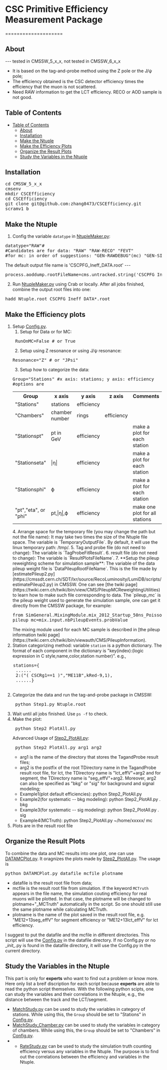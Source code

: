 # CSC Primitive Efficiency Measurement Package
====================

## About
--- tested in CMSSW_5_x_x, not tested in CMSSW_6_x_x
* It is based on the tag-and-probe method using the Z pole or the J/ψ pole;
* The efficiency obtained is the CSC detector efficiency times the efficiency that the muon is not scattered.
* Need RAW information to get the LCT efficiency. RECO or AOD sample is not good.

## Table of Contents
- [Table of Contents](#table-of-contents)
    - [About](#about)
    - [Installation](#installation)
    - [Make the Ntuple](#make-the-ntuple)
    - [Make the Efficiency Plots](#make-the-efficiency-plots)
    - [Organize the Result Plots](#organize-the-result-plots)
    - [Study the Variables in the Ntuple](#study-the-variables-in-the-ntuple)
   
## Installation
<pre>
cd CMSSW_5_x_x
cmsenv
mkdir CSCEfficiency
cd CSCEfficiency
git clone git@github.com:zhang8473/CSCEfficiency.git
scramv1 b
</pre>

## Make the Ntuple
1. Config the variable `datatype` in [NtupleMaker.py](https://github.com/zhang8473/CSCEfficiency/blob/master/NtupleMaker.py): 
<pre>datatype="RAW"#
#Candidates are for data: "RAW" "RAW-RECO" "FEVT"
#for mc: in order of suggestions: "GEN-RAWDEBUG"(mc) "GEN-SIM-RAW"(mc) "GEN-RAW"(mc) "GEN-SIM"
</pre>
The default output file name is 'CSCPFG_Ineff_DATA.root' ---
<pre>
process.aoddump.rootFileName=cms.untracked.string('CSCPFG_Ineff_DATA.root')
</pre>

2. Run [NtupleMaker.py](https://github.com/zhang8473/CSCEfficiency/blob/master/NtupleMaker.py) using Crab or locally. After all jobs finished, combine the output root files into one:
<pre>
hadd Ntuple.root CSCPFG_Ineff_DATA*.root
</pre>

## Make the Efficiency plots
1. Setup  [Config.py](https://github.com/zhang8473/CSCEfficiency/blob/master/NtupleAnzScripts/Config.py).
   1. Setup for Data or for MC:
   <pre>
    RunOnMC=False # or True
   </pre>
   2. Setup using Z resonance or using J/ψ resonance:
   <pre>
   Resonance="Z" # or "JPsi"
   </pre>
   3. Setup how to categorize the data:
   <pre>
   Group="Stations" #x axis: stations; y axis: efficiency
   #options are
   </pre>
   <table style="width:100%"  align="center">
    <tr>
      <th> Group </th><th> x axis </th><th>y axis</th><th>z axis</th><th> Comments</th>
    </tr>
    <tr>
      <td>"Stations"</td><td>stations</td><td>efficiency</td><td></td>
    </tr>
    <tr>
      <td>"Chambers"</td><td>chamber number</td><td>rings</td><td>efficiency</td>
    </tr>
    <tr>
      <td>"Stationspt"</td><td>pt in GeV</td><td>efficiency</td><td></td><td>make a plot for each station</td>
    </tr>
    <tr>
      <td>"Stationseta"</td><td>|η|</td><td>efficiency</td><td></td><td>make a plot for each station</td>
    </tr>
    <tr>
      <td>"Stationsphi"</td><td>ϕ</td><td>efficiency</td><td></td><td>make a plot for each station</td>
    </tr>
    <tr>
      <td>"pt","eta", or "phi"</td><td>pt,|η|,ϕ</td><td>efficiency</td><td></td><td>make one plot for all stations</td>
    </tr>
   </table> 
   4. Arrange space for the temporary file (you may change the path but not the file name): 
      It may take two times the size of the Ntuple file space. The variable is `TemporaryOutputFile`. By default,        it will use the linux temporary path: /tmp/.
   5. Tag and probe file (do not need to change): The variable is `TagProbeFitResult`.
   6. result file (do not need to change): The variable is `ResultPlotsFileName`.
   7. **Setup the pileup reweighting scheme for simulation sample**: The variable of the data pileup weight file is  `DataPileupRootFileName`. This is the file made by [estimatePileup2.py](https://cmssdt.cern.ch/SDT/lxr/source/RecoLuminosity/LumiDB/scripts/estimatePileup2.py) in CMSSW. One can see [the twiki page](https://twiki.cern.ch/twiki/bin/view/CMS/PileupMCReweightingUtilities) to learn how to make such file corresponding to data. The `pileup_mc` is the pileup weight used to generate the simulation sample, one can get it directly from the CMSSW package, for example:
   <pre>
   from SimGeneral.MixingModule.mix_2012_Startup_50ns_PoissonOOTPU_cfi import mix
   pileup_mc=mix.input.nbPileupEvents.probValue
   </pre>
   The mixing module used for each MC sample is described in [the pileup information twiki page](https://twiki.cern.ch/twiki/bin/viewauth/CMS/PileupInformation).
  8. Station categorizing method: variable `station` is a python dictionary. The format of each component in the dictionary is "key(index):(logic expression in C style,name,color,station number)". e.g.,
   <pre>
   stations={
    ......
    2:("( CSCRg1==1 )","ME11B",kRed-9,1),
    ......}
   </pre>
2. Categorize the data and run the tag-and-probe package in CMSSW:
   <pre> python Step1.py Ntuple.root </pre>
3. Wait until all jobs finished. Use `ps -f` to check.
4. Make the plot:
   <pre> python Step2_PlotAll.py </pre>
   Advanced Usage of [Step2_PlotAll.py](https://github.com/zhang8473/CSCEfficiency/blob/master/NtupleAnzScripts/Step2_PlotAll.py):
   <pre> python Step2_PlotAll.py arg1 arg2 </pre>
   * arg1 is the name of the directory that stores the TagandProbe result files;
   * arg2 is the postfix of the root TDirectory name in the TagandProbe result root file, for lct, the TDirectory name is "lct_effV"+arg2 and for segment, the TDirectory name is "seg_effV"+arg2. Moreover, arg2 can also be specified as "bkg" or "sig" for background and signal modeling;
   * Example1(plot default efficiencies): python Step2_PlotAll.py
   * Example2(for systematic -- bkg modeling): python Step2_PlotAll.py . bkg
   * Example3(for systematic -- sig modeling): python Step2_PlotAll.py . sig
   * Example4(MCTruth): python Step2_PlotAll.py ~/home/xxxxx/ mc
5. Plots are in the result root file

## Organize the Result Plots
To combine the data and MC results into one plot, one can use [DATAMCPlot.py](https://github.com/zhang8473/CSCEfficiency/blob/master/NtupleAnzScripts/DATAMCPlot.py). It oragnizes the plots made by [Step2_PlotAll.py](https://github.com/zhang8473/CSCEfficiency/blob/master/NtupleAnzScripts/Step2_PlotAll.py). The usage is
<pre>
python DATAMCPlot.py datafile mcfile plotname
</pre>
* datafile is the result root file from data;
* mcfile is the result root file from simulation. If the keyword `MCTruth` appears in the file name, the simulation couting efficiency for real muons will be plotted. In that case, the plotname will be changed to plotname+"_MCTruth" automatically in the script. So one should still use the same plotname while calculating MCTruth.
* plotname is the name of the plot saved in the result root file, e.g. "ME12+13seg_effV" for segment efficiency or "ME12+13lct_effV" for lct efficiency.

I suggest to put the datafile and the mcfile in different directories. This script will use the  [Config.py](https://github.com/zhang8473/CSCEfficiency/blob/master/NtupleAnzScripts/Config.py) in the datafile directory. If no Config.py or no \__init\__.py is found in the datafile directory, it will use the Config.py in the current directory.

## Study the Variables in the Ntuple
This part is only for **experts** who want to find out a problem or know more. Here only list a breif discription for each script because **experts** are able to read the python script themselves. With the following python scipts, one can study the variables and their correlations in the Ntuple, e.g., the distance between the track and the LCT/segment.
* [MatchStudy.py](https://github.com/zhang8473/CSCEfficiency/blob/master/NtupleAnzScripts/ExpertsOnly/MatchStudy.py) can be used to study the variables in category of stations. While using this, the `Group` should be set to "Stations" in [Config.py](https://github.com/zhang8473/CSCEfficiency/blob/master/NtupleAnzScripts/Config.py).
* [MatchStudy_Chamber.py](https://github.com/zhang8473/CSCEfficiency/blob/master/NtupleAnzScripts/ExpertsOnly/MatchStudy_Chamber.py) can be used to study the variables in category of chambers. While using this, the `Group` should be set to "Chambers" in [Config.py](https://github.com/zhang8473/CSCEfficiency/blob/master/NtupleAnzScripts/Config.py).
* * [RateStudy.py](https://github.com/zhang8473/CSCEfficiency/blob/master/NtupleAnzScripts/ExpertsOnly/RateStudy.py) can be used to study the simulation truth counting efficiency versus any variables in the Ntuple. The purpose is to find out the correlations between the efficiency and variables in the Ntuple.
